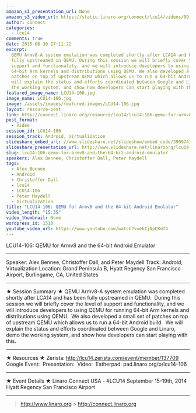 ```yaml
---
amazon_s3_presentation_url: None
amazon_s3_video_url: https://static.linaro.org/connect/lcu14/videos/09-15-Monday/LCU14-106-%20QEMU%20for%20ARMv8%20and%20the%2064-bit%20Android%20Emulator.mp4
author: connect
categories:
  - lcu14
comments: true
date: 2015-06-30 17:11:22
excerpt:
  QEMU Armv8-A system emulation was completed shortly after LCA14 and has been
  fully upstreamed in QEMU. During this session we will briefly cover the level of
  support and functionality, and we will introduce developers to using QEMU for running
  64-bit Arm kernels and distributions using QEMU. We also developed a small set of
  patches on top of upstream QEMU which allows us to run a 64-bit Android build. We
  will explain the status and efforts coordinated between Google and Linaro, demo
  the working system, and show how developers can start playing with this.
featured_image_name: LCU14-106.jpg
image_name: LCU14-106.jpg
image: /assets/images/featured-images/LCU14-106.jpg
layout: resource-post
link: http://connect.linaro.org/resource/lcu14/lcu14-106-qemu-for-armv8-and-the-64-bit-android-emulator/
post_format:
  - Video
session_id: LCU14-106
session_track: Android, Virtualization
slideshare_embed_url: //www.slideshare.net/slideshow/embed_code/39097410
slideshare_presentation_url: http://www.slideshare.net/linaroorg/lcu14-106-qemu-for-ar-mv8-and-the-64bit-android-emulator-39097410
slug: lcu14-106-qemu-for-armv8-and-the-64-bit-android-emulator
speakers: Alex Bennee, Christoffer Dall, Peter Maydell
tags:
  - Alex Bennee
  - Android
  - Christoffer Dall
  - lcu14
  - LCU14-106
  - Peter Maydell
  - Virtualization
title: "LCU14-106: QEMU for Armv8 and the 64-bit Android Emulator"
video_length: "15:35"
video_thumbnail: None
wordpress_id: 1510
youtube_video_url: https://www.youtube.com/watch?v=e6IjNpCKmT4
---
```


LCU14-106: QEMU for Armv8 and the 64-bit Android Emulator

---

Speaker: Alex Bennee, Christoffer Dall, and Peter Maydell
Track: Android, Virtualization
Location: Grand Peninsula B, Hyatt Regency San Francisco Airport, Burlingame, CA, United States

---

★ Session Summary ★
QEMU Armv8-A system emulation was completed shortly after LCA14 and has been fully upstreamed in QEMU.  During this session we will briefly cover the level of support and functionality, and we will introduce developers to using QEMU for running 64-bit Arm kernels and distributions using QEMU.  We also developed a small set of patches on top of upstream QEMU which allows us to run a 64-bit Android build.  We will explain the status and efforts coordinated between Google and Linaro, demo the working system, and show how developers can start playing with this.

---

★ Resources ★
Zerista: http://lcu14.zerista.com/event/member/137709
Google Event: 
Presentation: 
Video: 
Eatherpad: pad.linaro.org/p/lcu14-106

---

★ Event Details ★
Linaro Connect USA - #LCU14
September 15-19th, 2014
Hyatt Regency San Francisco Airport

---

> http://www.linaro.org > http://connect.linaro.org
